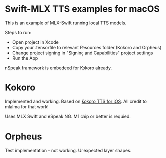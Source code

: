 # Swift-MLX TTS examples for macOS

This is an example of MLX-Swift running local TTS models.

Steps to run:

 - Open project in Xcode
 - Copy your .tensorfile to relevant Resources folder (Kokoro and Orpheus)
 - Change project signing in "Signing and Capabilities" project settings
 - Run the App
 
 nSpeak framework is embedeed for Kokoro already.

# Kokoro

Implemented and working. Based on [Kokoro TTS for iOS](https://github.com/mlalma/kokoro-ios).  All credit to mlalma for that work!

Uses MLX Swift and eSpeak NG.  M1 chip or better is requied.


# Orpheus

Test implementation - not working.  Unexpected layer shapes.
